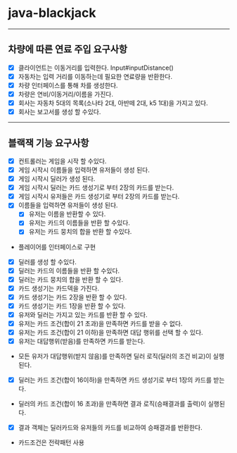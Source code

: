 # java-blackjack

---
## 차량에 따른 연료 주입 요구사항

- [x] 클라이언트는 이동거리를 입력한다. Input#inputDistance()
- [x] 자동차는 입력 거리를 이동하는데 필요한 연료량을 반환한다.
- [x] 차량 인터페이스를 통해 차를 생성한다.
- [x] 차량은 연비/이동거리/이름을 가진다.
- [x] 회사는 자동차 5대의 목록(소나타 2대, 아반떼 2대, k5 1대)을 가지고 있다.
- [x] 회사는 보고서를 생성 할 수있다.

----

## 블랙잭 기능 요구사항

- [x] 컨트롤러는 게임을 시작 할 수있다.
- [x] 게임 시작시 이름들을 입력하면 유저들이 생성 된다.
- [x] 게임 시작시 딜러가 생성 된다.
- [x] 게임 시작시 딜러는 카드 생성기로 부터 2장의 카드를 받는다.
- [x] 게임 시작시 유저들은 카드 생성기로 부터 2장의 카드를 받는다.
- [x] 이름들을 입력하면 유저들이 생성 된다.
  - [x] 유저는 이름을 반환할 수 있다.
  - [x] 유저는 카드의 이름들을 반환 할 수있다.
  - [x] 유저는 카드 뭉치의 합을 반환 할 수있다.
 + 플레이어를 인터페이스로 구현
  -[x] 딜러를 생성 할 수있다.
  - [x] 딜러는 카드의 이름들을 반환 할 수있다.
  - [x] 딜러는 카드 뭉치의 합을 반환 할 수 있다.
  - [x] 카드 생성기는 카드덱을 가진다.
  - [x] 카드 생성기는 카드 2장을 반환 할 수 있다.
  - [x] 카드 생성기는 카드 1장을 반환 할 수 있다.
- [x] 유저와 딜러는 가지고 있는 카드를 반환 할 수 있다.
- [x] 유저는 카드 조건(합이 21 초과)을 만족하면 카드를 받을 수 없다.
- [x] 유저는 카드 조건(합이 21 이하)을 만족하면 대답 행위를 선택 할 수 있다.
- [x] 유저는 대답행위(받음)를 만족하면 카드를 받는다.
+ 모든 유저가 대답행위(받지 않음)를 만족하면 딜러 로직(딜러의 조건 비교)이 실행된다.
- [x] 딜러는 카드 조건(합이 16이하)을 만족하면 카드 생성기로 부터 1장의 카드를 받는다.
+ 딜러의 카드 조건(합이 16 초과)을 만족하면 결과 로직(승패결과를 출력)이 실행된다.
- [x] 결과 객체는 딜러카드와 유저들의 카드를 비교하여 승패결과를 반환한다.

+ 카드조건은 전략패턴 사용